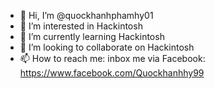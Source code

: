 - 👋 Hi, I’m @quockhanhphamhy01
- 👀 I’m interested in Hackintosh
- 🌱 I’m currently learning Hackintosh
- 💞️ I’m looking to collaborate on Hackintosh
- 📫 How to reach me: inbox me via Facebook: https://www.facebook.com/Quockhanhhy99

<!---
quockhanhphamhy01/quockhanhphamhy01 is a ✨ special ✨ repository because its `README.md` (this file) appears on your GitHub profile.
You can click the Preview link to take a look at your changes.
--->
